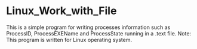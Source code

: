 # Linux_Work_with_File
This is a simple program for writing processes information such as ProcessID, ProcessEXEName and ProcessState running in a .text file.
Note: This program is written for Linux operating system.

